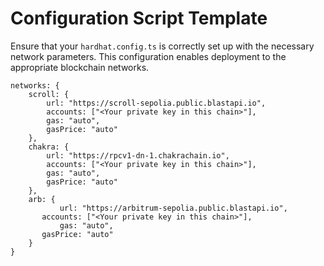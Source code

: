 # Configuration Script Template

Ensure that your `hardhat.config.ts` is correctly set up with the necessary network parameters. This configuration enables deployment to the appropriate blockchain networks.



```
networks: {
    scroll: {
        url: "https://scroll-sepolia.public.blastapi.io",
        accounts: ["<Your private key in this chain>"],
        gas: "auto",
        gasPrice: "auto"
    },
    chakra: {
        url: "https://rpcv1-dn-1.chakrachain.io",
        accounts: ["<Your private key in this chain>"],
        gas: "auto",
        gasPrice: "auto"
    },
    arb: {
		   url: "https://arbitrum-sepolia.public.blastapi.io",
       accounts: ["<Your private key in this chain>"],
		   gas: "auto",
       gasPrice: "auto"
    }
}

```
